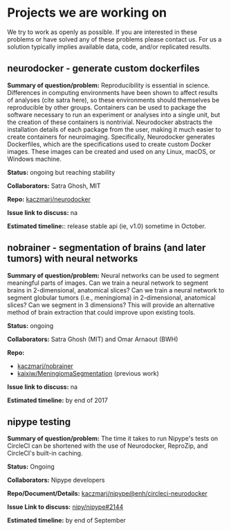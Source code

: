 # Projects we are working on

We try to work as openly as possible. If you are interested in these problems or have solved any of these problems please contact us. For us a solution typically implies available data, code, and/or replicated results.



## neurodocker - generate custom dockerfiles

**Summary of question/problem:** Reproducibility is essential in science. Differences in computing environments have been shown to affect results of analyses (cite satra here), so these environments should themselves be reproducible by other groups. Containers can be used to package the software necessary to run an experiment or analyses into a single unit, but the creation of these containers is nontrivial. Neurodocker abstracts the installation details of each package from the user, making it much easier to create containers for neuroimaging. Specifically, Neurodocker generates Dockerfiles, which are the specifications used to create custom Docker images. These images can be created and used on any Linux, macOS, or Windows machine.

**Status:** ongoing but reaching stability

**Collaborators:** Satra Ghosh, MIT

**Repo:** [kaczmarj/neurodocker](https://github.com/kaczmarj/neurodocker)

**Issue link to discuss:** na

**Estimated timeline:**: release stable api (ie, v1.0) sometime in October.



## nobrainer - segmentation of brains (and later tumors) with neural networks

**Summary of question/problem:** Neural networks can be used to segment meaningful parts of images. Can we train a neural network to segment brains in 2-dimensional, anatomical slices? Can we train a neural network to segment globular tumors (i.e., meningioma) in 2-dimensional, anatomical slices? Can we segment in 3 dimensions? This will provide an alternative method of brain extraction that could improve upon existing tools.

**Status:** ongoing

**Collaborators:** Satra Ghosh (MIT) and Omar Arnaout (BWH)

**Repo:**
- [kaczmarj/nobrainer](https://github.com/kaczmarj/nobrainer)
- [kaixiw/MeningiomaSegmentation](https://github.com/kaixiw/MeningiomaSegmentation) (previous work)

**Issue link to discuss:** na

**Estimated timeline:** by end of 2017




## nipype testing

**Summary of question/problem:** The time it takes to run Nipype's tests on CircleCI can be shortened with the use of Neurodocker, ReproZip, and CircleCI's built-in caching.

**Status:** Ongoing

**Collaborators:** Nipype developers

**Repo/Document/Details:** [kaczmarj/nipype@enh/circleci-neurodocker](https://github.com/kaczmarj/nipype/tree/enh/circleci-neurodocker)

**Issue Link to discuss:** [nipy/nipype#2144](https://github.com/nipy/nipype/issues/2144)

**Estimated timeline:** by end of September


<!--
## Problem X

**Summary of question/problem:**

**Status:** Completed/On going/Set aside/

**Collaborators:**

**Repo/Document/Details:** https://example.org

**Issue Link to discuss:** https://example.org

**Estimated timeline:** By end of 2233
-->
